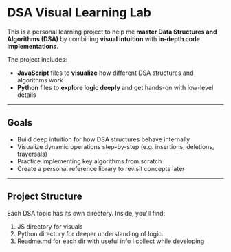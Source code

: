 # DSA Visual Learning Lab

This is a personal learning project to help me **master Data Structures and Algorithms (DSA)** by combining **visual intuition** with **in-depth code implementations**.

The project includes:
- **JavaScript** files to **visualize** how different DSA structures and algorithms work
- **Python** files to **explore logic deeply** and get hands-on with low-level details

---

##  Goals

- Build deep intuition for how DSA structures behave internally
- Visualize dynamic operations step-by-step (e.g. insertions, deletions, traversals)
- Practice implementing key algorithms from scratch
- Create a personal reference library to revisit concepts later

---

## Project Structure

Each DSA topic has its own directory. Inside, you'll find:
1. JS directory for visuals
2. Python directory for deeper understanding of logic.
3. Readme.md for each dir with useful info I collect while developing

